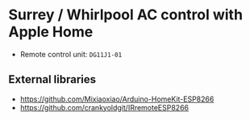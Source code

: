 # Surrey / Whirlpool AC control with Apple Home
* Remote control unit: `DG11J1-01`


## External libraries

 * https://github.com/Mixiaoxiao/Arduino-HomeKit-ESP8266 
 * https://github.com/crankyoldgit/IRremoteESP8266
